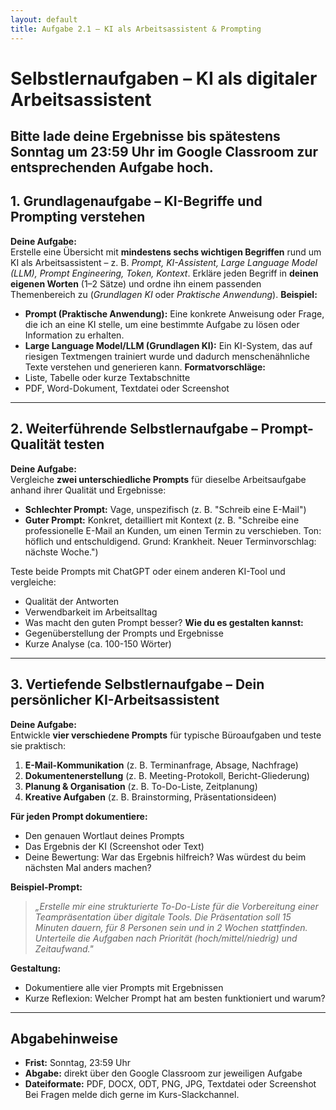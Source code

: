 ```yaml
---
layout: default
title: Aufgabe 2.1 – KI als Arbeitsassistent & Prompting
---
```

# Selbstlernaufgaben – KI als digitaler Arbeitsassistent
Bitte lade deine Ergebnisse bis spätestens **Sonntag um 23:59 Uhr im Google Classroom** zur entsprechenden Aufgabe hoch.
---
## 1. Grundlagenaufgabe – KI-Begriffe und Prompting verstehen  
**Deine Aufgabe:**  
Erstelle eine Übersicht mit **mindestens sechs wichtigen Begriffen** rund um KI als Arbeitsassistent – z. B. *Prompt, KI-Assistent, Large Language Model (LLM), Prompt Engineering, Token, Kontext*.
Erkläre jeden Begriff in **deinen eigenen Worten** (1–2 Sätze) und ordne ihn einem passenden Themenbereich zu (*Grundlagen KI* oder *Praktische Anwendung*).
**Beispiel:**  
- **Prompt (Praktische Anwendung):** Eine konkrete Anweisung oder Frage, die ich an eine KI stelle, um eine bestimmte Aufgabe zu lösen oder Information zu erhalten.  
- **Large Language Model/LLM (Grundlagen KI):** Ein KI-System, das auf riesigen Textmengen trainiert wurde und dadurch menschenähnliche Texte verstehen und generieren kann.
**Formatvorschläge:**  
- Liste, Tabelle oder kurze Textabschnitte  
- PDF, Word-Dokument, Textdatei oder Screenshot
---
## 2. Weiterführende Selbstlernaufgabe – Prompt-Qualität testen  
**Deine Aufgabe:**  
Vergleiche **zwei unterschiedliche Prompts** für dieselbe Arbeitsaufgabe anhand ihrer Qualität und Ergebnisse:
- **Schlechter Prompt:** Vage, unspezifisch (z. B. "Schreib eine E-Mail")
- **Guter Prompt:** Konkret, detailliert mit Kontext (z. B. "Schreibe eine professionelle E-Mail an Kunden, um einen Termin zu verschieben. Ton: höflich und entschuldigend. Grund: Krankheit. Neuer Terminvorschlag: nächste Woche.")

Teste beide Prompts mit ChatGPT oder einem anderen KI-Tool und vergleiche:
- Qualität der Antworten  
- Verwendbarkeit im Arbeitsalltag  
- Was macht den guten Prompt besser?
**Wie du es gestalten kannst:**  
- Gegenüberstellung der Prompts und Ergebnisse
- Kurze Analyse (ca. 100-150 Wörter)
---
## 3. Vertiefende Selbstlernaufgabe – Dein persönlicher KI-Arbeitsassistent  
**Deine Aufgabe:**  
Entwickle **vier verschiedene Prompts** für typische Büroaufgaben und teste sie praktisch:
1. **E-Mail-Kommunikation** (z. B. Terminanfrage, Absage, Nachfrage)
2. **Dokumentenerstellung** (z. B. Meeting-Protokoll, Bericht-Gliederung)  
3. **Planung & Organisation** (z. B. To-Do-Liste, Zeitplanung)
4. **Kreative Aufgaben** (z. B. Brainstorming, Präsentationsideen)

**Für jeden Prompt dokumentiere:**
- Den genauen Wortlaut deines Prompts
- Das Ergebnis der KI (Screenshot oder Text)
- Deine Bewertung: War das Ergebnis hilfreich? Was würdest du beim nächsten Mal anders machen?

**Beispiel-Prompt:**  
> *„Erstelle mir eine strukturierte To-Do-Liste für die Vorbereitung einer Teampräsentation über digitale Tools. Die Präsentation soll 15 Minuten dauern, für 8 Personen sein und in 2 Wochen stattfinden. Unterteile die Aufgaben nach Priorität (hoch/mittel/niedrig) und Zeitaufwand."*

**Gestaltung:**  
- Dokumentiere alle vier Prompts mit Ergebnissen
- Kurze Reflexion: Welcher Prompt hat am besten funktioniert und warum?
---
## Abgabehinweise
- **Frist:** Sonntag, 23:59 Uhr  
- **Abgabe:** direkt über den Google Classroom zur jeweiligen Aufgabe  
- **Dateiformate:** PDF, DOCX, ODT, PNG, JPG, Textdatei oder Screenshot
Bei Fragen melde dich gerne im Kurs-Slackchannel.
